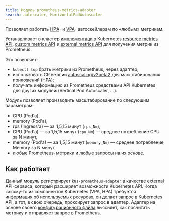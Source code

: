 ```yaml
---
title: Модуль prometheus-metrics-adapter
search: autoscaler, HorizontalPodAutoscaler 
---
```


Позволяет работать [HPA](https://kubernetes.io/docs/tasks/run-application/horizontal-pod-autoscale/)- и [VPA](../../modules/302-vertical-pod-autoscaler/)- автоскейлерам по «любым» метрикам.

Устанавливает в кластер [имплементацию](https://github.com/DirectXMan12/k8s-prometheus-adapter) Kubernetes [resource metrics API](https://github.com/kubernetes/community/blob/master/contributors/design-proposals/instrumentation/resource-metrics-api.md), [custom metrics API](https://github.com/kubernetes/community/blob/master/contributors/design-proposals/instrumentation/custom-metrics-api.md) и [external metrics API](https://github.com/kubernetes/community/blob/master/contributors/design-proposals/instrumentation/external-metrics-api.md) для получения метрик из Prometheus.

Это позволяет:
- `kubectl top` брать метрики из Prometheus, через адаптер;
- использовать CR версии [autoscaling/v2beta2](https://kubernetes.io/docs/reference/generated/kubernetes-api/v1.20/#metricspec-v2beta2-autoscaling) для масштабирования приложений (HPA);
- получать информацию из Prometheus средствами API Kubernetes для других модулей (Vertical Pod Autoscaler, ...).

Модуль позволяет производить масштабирование по следующим параметрам:
* CPU (Pod'а),
* memory (Pod'а),
* rps (Ingress'а) — за 1,5,15 минут (`rps_Nm`),
* CPU (Pod'а) — за 1,5,15 минут (`cpu_Nm`) — среднее потребление CPU за N минут,
* memory (Pod'a) — за 1,5,15 минут (`memory_Nm`) — среднее потребление Memory за N минут,
* любые Prometheus-метрики и любые запросы на их основе.

## Как работает

Данный модуль регистрирует `k8s-prometheus-adapter` в качестве external API-сервиса, который расширяет возможности Kubernetes API. Когда какому-то из компонентов Kubernetes (VPA, HPA) требуется информация об используемых ресурсах, он делает запрос в Kubernetes API, а тот, в свою очередь, проксирует запрос в адаптер. Адаптер на основе своего [конфигурационного файла](https://github.com/deckhouse/deckhouse/blob/main/modules/301-prometheus-metrics-adapter/templates/config-map.yaml) выясняет, как посчитать метрику и отправляет запрос в Prometheus.


